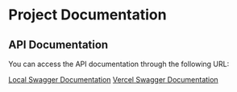 
# Project Documentation

## API Documentation
You can access the API documentation through the following URL:

[Local Swagger Documentation](http://localhost:3000/docs)
[Vercel Swagger Documentation](https://sanberbe60-indah.vercel.app/docs)